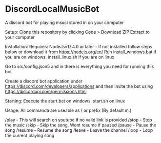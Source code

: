 # DiscordLocalMusicBot
A discord bot for playing msuci stored in on your computer

Setup:
Clone this repository by clicking Code > Download ZIP
Extract to your computer

Installation:
Requires: NodeJsv17.4.0 or later - If not installed follow steps below or download it from https://nodejs.org/en/
Run install_windows.bat if you are on windows, install_linux.sh if you are on linux

Go to src/config.json5 and in there is everything you need for running this bot

Create a discord bot application under https://discord.com/developers/applications and then invite the bot using https://discordapi.com/permissions.html

Starting:
Execute the start.bat on windows, start.sh on linux

Usage:
All commanda are useable as / or prefix (By default m.)

/play <Songname> - This will search on youtube if no valid link is provided
/stop - Stop the music
/skip - Skip the song. Wont resume if paused
/pause - Pause the song
/resume - Resume the song
/leave - Leave the channel
/loop - Loop the current playing song

